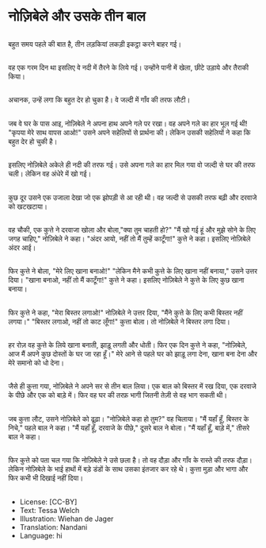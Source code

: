 # नोज़िबेले और उसके तीन बाल

##
बहुत समय पहले की बात है, तीन लड़कियां लकड़ी इकट्ठा करने बाहर गई।

##
वह एक गरम दिन था इसलिए वे नदी में तैरने के लिये गई। उन्होंने पानी में खेला, छीटे उड़ाये और तैराकी किया।

##
अचानक, उन्हें लगा कि बहुत देर हो चुका है। वे जल्दी में गाँव की तरफ लौटी।

##
जब वे घर के पास आइ, नोज़िबेले ने अपना हाथ अपने गले पर रखा। वह अपने गले का हार भूल गई थी! "कृपया मेरे साथ वापस आओ!" उसने अपने सहेलियों से प्रार्थना की। लेकिन उसकी सहेलियों ने कहा कि बहुत देर हो चुकी है।

##
इसलिए नोज़िबेले अकेले ही नदी की तरफ गई। उसे अपना गले का हार मिल गया वो जल्दी से घर की तरफ चली। लेकिन वह अंधेरे में खो गई।

##
कुछ दूर उसने एक उजाला देखा जो एक झोपड़ी से आ रही थी। वह जल्दी से उसकी तरफ बढ़ी और दरवाजे को खटखटाया।

##
वह चौकी, एक कुत्ते ने दरवाजा खोला और बोला,"क्या तुम चाहती हो?" "मैं खो गई हूं और मुझे सोने के लिए जगह चाहिए," नोज़िबेले ने कहा। "अंदर आयो, नहीं तो मैं तुम्हें काटूँगा!" कुत्ते ने कहा। इसलिए नोज़िबेले अंदर आई।

##
फिर कुत्ते ने बोला, "मेरे लिए खाना बनाओ!" "लेकिन मैने कभी कुत्ते के लिए खाना नहीं बनाया," उसने उत्तर दिया। "खाना बनाओ, नहीं तो मैं काटूँगा!" कुत्ते ने कहा। इसलिए नोज़िबेले ने कुत्ते के लिए कुछ खाना बनाया।

##
फिर कुत्ते ने कहा, "मेरा बिस्तर लगाओ!" नोज़िबेले ने उत्तर दिया, "मैंने कुत्ते के लिए कभी बिस्तर नहीं लगया।" "बिस्तर लगाओ, नहीं तो काट लूँगा!" कुत्ता बोला। तो नोज़िबेले ने बिस्तर लगा दिया।

##
हर रोज़ वह कुत्ते के लिये खाना बनाती, झाड़ू लगती और धोती। फिर एक दिन कुत्ते ने कहा, "नोज़िबेले, आज मैं अपने कुछ दोस्तों के घर जा रहा हूँ।" मेरे आने से पहले घर को झाड़ू लगा देना, खाना बना देना और मेरे समानो को धो देना।

##
जैसे ही कुत्ता गया, नोज़िबेले ने अपने सर से तीन बाल लिया। एक बाल को बिस्तर में रख दिया, एक दरवाजे के पीछे और एक को बाड़े में। फिर वह घर की तरफ़ भागी जितनी तेज़ी से वह भाग सकती थी।

##
जब कुत्ता लौट, उसने नोज़िबेले को ढूढ़ा। "नोज़िबेले कहा हो तुम?" वह चिलाया। "मैं यहाँ हूँ, बिस्तर के निचे," पहले बाल ने कहा। "मैं यहाँ हूँ, दरवाजे के पीछे," दूसरे बाल ने बोला। "मैं यहाँ हूँ, बाड़े में," तीसरे बाल ने कहा। 

##
फिर कुत्ते को पता चल गया कि नोज़िबेले ने उसे छला है। तो वह दौड़ा और गाँव के रास्ते की तरफ दौड़ा। लेकिन नोज़िबेले के भाई हाथों में बड़े डंडों के साथ उसका इंतजार कर रहे थे। कुत्ता मुड़ा और भागा और फिर कभी भी दिखाई नहीं दिया।

##
* License: [CC-BY]
* Text: Tessa Welch
* Illustration: Wiehan de Jager
* Translation: Nandani
* Language: hi
